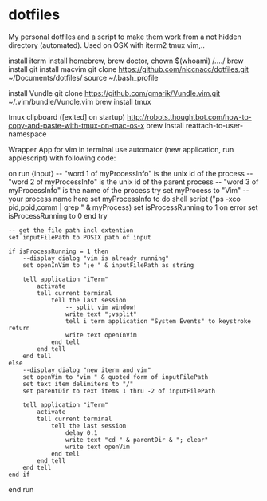 dotfiles
========

My personal dotfiles and a script to make them work from a not hidden directory (automated).
Used on OSX with iterm2 tmux vim,..

install iterm
install homebrew, brew doctor, chown $(whoami) /..../
brew install git
install macvim
git clone https://github.com/niccnacc/dotfiles.git ~/Documents/dotfiles/
source ~/.bash_profile

install Vundle git clone https://github.com/gmarik/Vundle.vim.git ~/.vim/bundle/Vundle.vim
brew install tmux

tmux clipboard ([exited] on startup)
http://robots.thoughtbot.com/how-to-copy-and-paste-with-tmux-on-mac-os-x
brew install reattach-to-user-namespace



Wrapper App for vim in terminal
use automator (new application, run applescript) with following code:

on run {input}
	-- "word 1 of myProcessInfo" is the unix id of the process
	-- "word 2 of myProcessInfo" is the unix id of the parent process
	-- "word 3 of myProcessInfo" is the name of the process
	try
		set myProcess to "Vim" -- your process name here
		set myProcessInfo to do shell script ("ps -xco pid,ppid,comm | grep " & myProcess)
		set isProcessRunning to 1
	on error
		set isProcessRunning to 0
	end try

	-- get the file path incl extention
	set inputFilePath to POSIX path of input

	if isProcessRunning = 1 then
		--display dialog "vim is already running"
		set openInVim to ";e " & inputFilePath as string

		tell application "iTerm"
			activate
			tell current terminal
				tell the last session
					-- split vim window!
					write text ";vsplit"
					tell i term application "System Events" to keystroke return
					write text openInVim
				end tell
			end tell
		end tell
	else
		--display dialog "new iterm and vim"
		set openVim to "vim " & quoted form of inputFilePath
		set text item delimiters to "/"
		set parentDir to text items 1 thru -2 of inputFilePath

		tell application "iTerm"
			activate
			tell current terminal
				tell the last session
					delay 0.1
					write text "cd " & parentDir & "; clear"
					write text openVim
				end tell
			end tell
		end tell
	end if
end run

